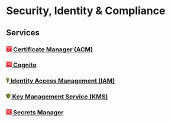# Security, Identity & Compliance

## Services

### **[<img height=15px; alt="certificate-manager-icon" src="../../images/acm.png" /> Certificate Manager (ACM)](./Certificate%20Manager/README.md)**

### **[<img height=15px; alt="cognito-icon" src="../../images/cognito.png" /> Cognito](./Cognito/README.md)**

### **[<img height=15px; alt="iam-icon" src="../../images/IAM_logo.png" /> Identity Access Management (IAM)](./IAM/README.md)**

### **[<img height=15px; alt="kms-icon" src="../../images/kms.png" /> Key Management Service (KMS)](./KMS/README.md)**

### **[<img height=15px; alt="secrets-manager-icon" src="../../images/secrets-manager.png" /> Secrets Manager](./Secrets%20Manager/README.md)**